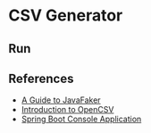 # CSV Generator

## Run

## References

- [A Guide to JavaFaker](https://www.baeldung.com/java-faker)
- [Introduction to OpenCSV](https://www.baeldung.com/opencsv)
- [Spring Boot Console Application](https://www.baeldung.com/spring-boot-console-app)